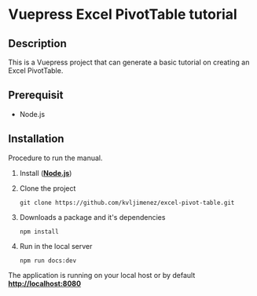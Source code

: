 # Vuepress Excel PivotTable tutorial

## Description

This is a Vuepress project that can generate a basic tutorial on creating an Excel PivotTable.

## Prerequisit

- Node.js 

## Installation

Procedure to run the manual.

1. Install ([**Node.js**](https://nodejs.org/download/release/v16.20.2/node-v16.20.2-win-x86.zip))

2. Clone the project
    ```
    git clone https://github.com/kvljimenez/excel-pivot-table.git
    ```

3. Downloads a package and it's dependencies
    ```
    npm install
    ```


4. Run in the local server

    ```
    npm run docs:dev
    ```


The application is running on your local host or by default 
[**http://localhost:8080**](http://localhost:8080)
